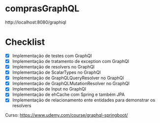 # comprasGraphQL

http://localhost:8080/graphiql

# Checklist
- [X] Implementação de testes com GraphQl
- [X] Implementação de tratamento de exception com GraphQl
- [X] Implementação de resolvers no GraphQl
- [X] Implementação de ScalarTypes no GraphQl
- [X] Implementação de GraphQLQueryResolver no GraphQl
- [X] Implementação de GraphQLMutationResolver no GraphQl
- [X] Implementação de Input no GraphQl
- [X] Implementação de ehCache com Spring e também JPA
- [X] Implementação de relacionamento ente entidades para demonstrar os resolvers

Curso: https://www.udemy.com/course/graphql-springboot/
